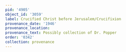 ```yaml
---
pid: '4905'
object_id: '3059'
label: Crucified Christ before Jerusalem/Crucifixion
provenance_date: '1946'
provenance_location:
provenance_text: Possibly collection of Dr. Popper
order: '0342'
collection: provenance
---
```


